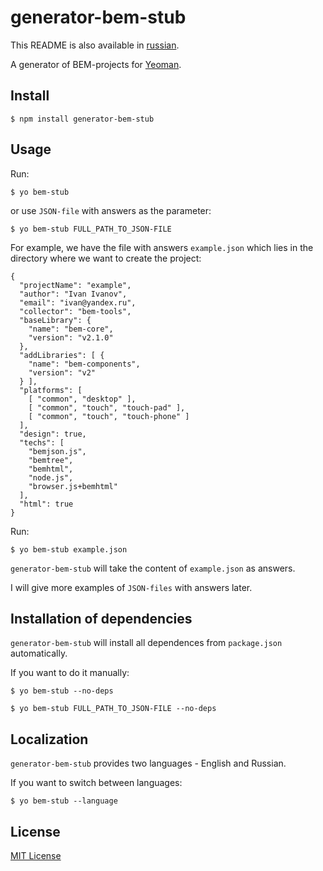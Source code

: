 # generator-bem-stub

This README is also available in [russian](https://github.com/eGavr/generator-bem-stub/blob/v0.0.1/README.ru.md).

A generator of BEM-projects for [Yeoman](http://yeoman.io).

## Install

```
$ npm install generator-bem-stub
```

## Usage

Run:

```
$ yo bem-stub
```

or use ```JSON-file``` with answers as the parameter:

```
$ yo bem-stub FULL_PATH_TO_JSON-FILE
```

For example, we have the file with answers ```example.json``` which lies in the directory where we want to create the project:

```
{
  "projectName": "example",
  "author": "Ivan Ivanov",
  "email": "ivan@yandex.ru",
  "collector": "bem-tools",
  "baseLibrary": {
    "name": "bem-core",
    "version": "v2.1.0"
  },
  "addLibraries": [ {
    "name": "bem-components",
    "version": "v2"
  } ],
  "platforms": [
    [ "common", "desktop" ],
    [ "common", "touch", "touch-pad" ],
    [ "common", "touch", "touch-phone" ]
  ],
  "design": true,
  "techs": [
    "bemjson.js",
    "bemtree",
    "bemhtml",
    "node.js",
    "browser.js+bemhtml"
  ],
  "html": true
}
```

Run:

```
$ yo bem-stub example.json
```

```generator-bem-stub``` will take the content of ```example.json``` as answers.

I will give more examples of ```JSON-files``` with answers later.

## Installation of dependencies

```generator-bem-stub``` will install all dependences from ```package.json``` automatically.

If you want to do it manually:

```
$ yo bem-stub --no-deps

$ yo bem-stub FULL_PATH_TO_JSON-FILE --no-deps
```

## Localization

```generator-bem-stub``` provides two languages - English and Russian.

If you want to switch between languages:

```
$ yo bem-stub --language
```

## License

[MIT License](http://en.wikipedia.org/wiki/MIT_License)
